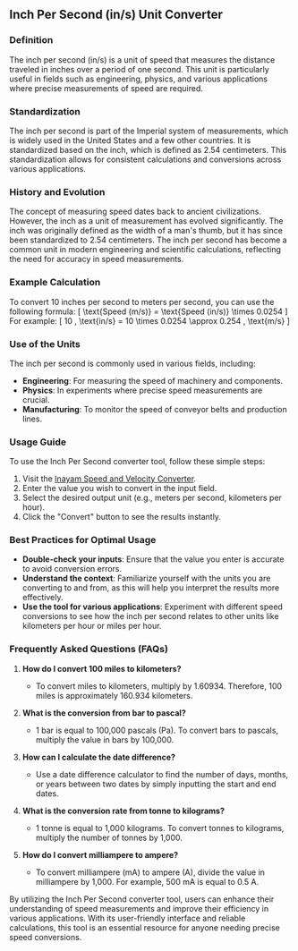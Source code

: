 ## Inch Per Second (in/s) Unit Converter

### Definition
The inch per second (in/s) is a unit of speed that measures the distance traveled in inches over a period of one second. This unit is particularly useful in fields such as engineering, physics, and various applications where precise measurements of speed are required. 

### Standardization
The inch per second is part of the Imperial system of measurements, which is widely used in the United States and a few other countries. It is standardized based on the inch, which is defined as 2.54 centimeters. This standardization allows for consistent calculations and conversions across various applications.

### History and Evolution
The concept of measuring speed dates back to ancient civilizations. However, the inch as a unit of measurement has evolved significantly. The inch was originally defined as the width of a man's thumb, but it has since been standardized to 2.54 centimeters. The inch per second has become a common unit in modern engineering and scientific calculations, reflecting the need for accuracy in speed measurements.

### Example Calculation
To convert 10 inches per second to meters per second, you can use the following formula:
\[ 
\text{Speed (m/s)} = \text{Speed (in/s)} \times 0.0254 
\]
For example:
\[ 
10 \, \text{in/s} = 10 \times 0.0254 \approx 0.254 \, \text{m/s} 
\]

### Use of the Units
The inch per second is commonly used in various fields, including:
- **Engineering**: For measuring the speed of machinery and components.
- **Physics**: In experiments where precise speed measurements are crucial.
- **Manufacturing**: To monitor the speed of conveyor belts and production lines.

### Usage Guide
To use the Inch Per Second converter tool, follow these simple steps:
1. Visit the [Inayam Speed and Velocity Converter](https://www.inayam.co/unit-converter/speed_velocity).
2. Enter the value you wish to convert in the input field.
3. Select the desired output unit (e.g., meters per second, kilometers per hour).
4. Click the "Convert" button to see the results instantly.

### Best Practices for Optimal Usage
- **Double-check your inputs**: Ensure that the value you enter is accurate to avoid conversion errors.
- **Understand the context**: Familiarize yourself with the units you are converting to and from, as this will help you interpret the results more effectively.
- **Use the tool for various applications**: Experiment with different speed conversions to see how the inch per second relates to other units like kilometers per hour or miles per hour.

### Frequently Asked Questions (FAQs)

1. **How do I convert 100 miles to kilometers?**
   - To convert miles to kilometers, multiply by 1.60934. Therefore, 100 miles is approximately 160.934 kilometers.

2. **What is the conversion from bar to pascal?**
   - 1 bar is equal to 100,000 pascals (Pa). To convert bars to pascals, multiply the value in bars by 100,000.

3. **How can I calculate the date difference?**
   - Use a date difference calculator to find the number of days, months, or years between two dates by simply inputting the start and end dates.

4. **What is the conversion rate from tonne to kilograms?**
   - 1 tonne is equal to 1,000 kilograms. To convert tonnes to kilograms, multiply the number of tonnes by 1,000.

5. **How do I convert milliampere to ampere?**
   - To convert milliampere (mA) to ampere (A), divide the value in milliampere by 1,000. For example, 500 mA is equal to 0.5 A.

By utilizing the Inch Per Second converter tool, users can enhance their understanding of speed measurements and improve their efficiency in various applications. With its user-friendly interface and reliable calculations, this tool is an essential resource for anyone needing precise speed conversions.